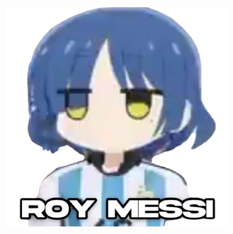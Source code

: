 <img align="center" src="https://github.com/LesesTrickshon/LesesTrickshon/blob/main/WhatsApp_Image_2025-07-21_at_17.38.04-removebg-preview.png?raw=true"/>
